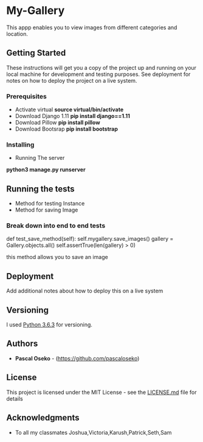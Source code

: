 # My-Gallery

This appp enables you to view images from different categories and location.

## Getting Started

These instructions will get you a copy of the project up and running on your local machine for development and testing purposes. See deployment for notes on how to deploy the project on a live system.

### Prerequisites

* Activate virtual __source virtual/bin/activate__
* Download Django 1.11 __pip install django==1.11__
* Download Pillow __pip install pillow__
* Download Bootsrap __pip install bootstrap__


### Installing

* Running The server

__python3 manage.py runserver__


## Running the tests

* Method for testing Instance
* Method for saving Image 

### Break down into end to end tests

def test_save_method(self):
            self.mygallery.save_images()
            gallery = Gallery.objects.all()
            self.assertTrue(len(gallery) > 0)

this method allows you to save an image


## Deployment

Add additional notes about how to deploy this on a live system

## Versioning

I used [Python 3.6.3](https://www.python.org/doc/) for versioning. 

## Authors

* **Pascal Oseko** - (https://github.com/pascaloseko)

## License

This project is licensed under the MIT License - see the [LICENSE.md](LICENSE.md) file for details

## Acknowledgments

* To all my classmates Joshua,Victoria,Karush,Patrick,Seth,Sam
